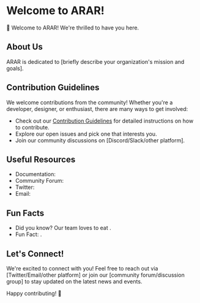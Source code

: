 # Welcome to ARAR!

👋 Welcome to ARAR! We're thrilled to have you here.

## About Us
ARAR is dedicated to [briefly describe your organization's mission and goals].

## Contribution Guidelines
We welcome contributions from the community! Whether you're a developer, designer, or enthusiast, there are many ways to get involved:
- Check out our [Contribution Guidelines](link-to-contribution-guidelines) for detailed instructions on how to contribute.
- Explore our open issues and pick one that interests you.
- Join our community discussions on [Discord/Slack/other platform].

## Useful Resources
- Documentation: 
- Community Forum: 
- Twitter:
- Email: 

## Fun Facts
- Did you know? Our team loves to eat .
- Fun Fact: .

## Let's Connect!
We're excited to connect with you! Feel free to reach out via [Twitter/Email/other platform] or join our [community forum/discussion group] to stay updated on the latest news and events.

Happy contributing! 🚀

